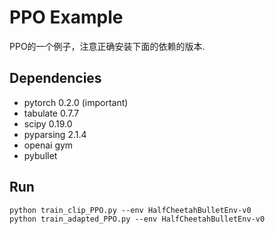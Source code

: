 # PPO Example
PPO的一个例子，注意正确安装下面的依赖的版本.

## Dependencies
* pytorch 0.2.0 (important)
* tabulate 0.7.7
* scipy 0.19.0
* pyparsing 2.1.4
* openai gym
* pybullet

## Run
```
python train_clip_PPO.py --env HalfCheetahBulletEnv-v0
python train_adapted_PPO.py --env HalfCheetahBulletEnv-v0
```
